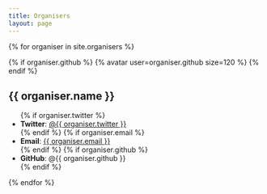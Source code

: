 ```yaml
---
title: Organisers
layout: page
---
```


{% for organiser in site.organisers %}
<div class="organiser">
    {% if organiser.github %}
        {% avatar user=organiser.github size=120 %}
    {% endif %}
    <h2>{{ organiser.name }}</h2>
    <ul>
        {% if organiser.twitter %}
            <li><strong>Twitter</strong>:
                <a href="https://twitter.com/{{ organiser.twitter }}">@{{ organiser.twitter }}</a>
            </li>
        {% endif %}
        {% if organiser.email %}
            <li><strong>Email</strong>:
                <a href="mailto:{{ organiser.email }}">{{ organiser.email }}</a>
            </li>
        {% endif %}
        {% if organiser.github %}
            <li><strong>GitHub</strong>: @{{ organiser.github }}</li>
        {% endif %}
    </ul>
</div>
{% endfor %}
